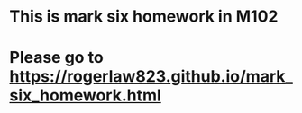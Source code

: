 # This is mark six homework in M102
# Please go to https://rogerlaw823.github.io/mark_six_homework.html

